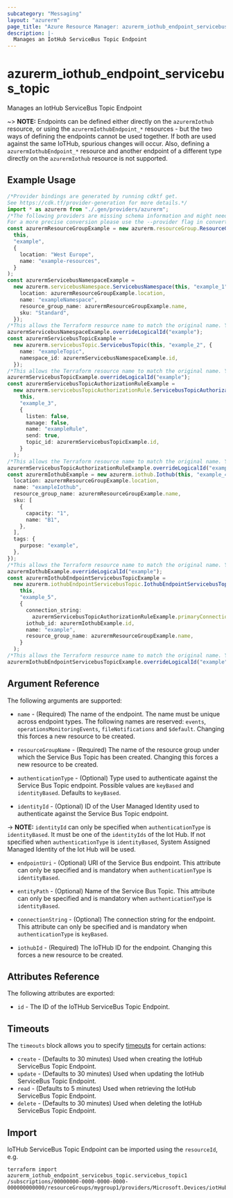```yaml
---
subcategory: "Messaging"
layout: "azurerm"
page_title: "Azure Resource Manager: azurerm_iothub_endpoint_servicebus_topic"
description: |-
  Manages an IotHub ServiceBus Topic Endpoint
---
```


# azurerm\_iothub\_endpoint\_servicebus\_topic

Manages an IotHub ServiceBus Topic Endpoint

\~> **NOTE:** Endpoints can be defined either directly on the `azurermIothub` resource, or using the `azurermIothubEndpoint_*` resources - but the two ways of defining the endpoints cannot be used together. If both are used against the same IoTHub, spurious changes will occur. Also, defining a `azurermIothubEndpoint_*` resource and another endpoint of a different type directly on the `azurermIothub` resource is not supported.

## Example Usage

```typescript
/*Provider bindings are generated by running cdktf get.
See https://cdk.tf/provider-generation for more details.*/
import * as azurerm from "./.gen/providers/azurerm";
/*The following providers are missing schema information and might need manual adjustments to synthesize correctly: azurerm.
For a more precise conversion please use the --provider flag in convert.*/
const azurermResourceGroupExample = new azurerm.resourceGroup.ResourceGroup(
  this,
  "example",
  {
    location: "West Europe",
    name: "example-resources",
  }
);
const azurermServicebusNamespaceExample =
  new azurerm.servicebusNamespace.ServicebusNamespace(this, "example_1", {
    location: azurermResourceGroupExample.location,
    name: "exampleNamespace",
    resource_group_name: azurermResourceGroupExample.name,
    sku: "Standard",
  });
/*This allows the Terraform resource name to match the original name. You can remove the call if you don't need them to match.*/
azurermServicebusNamespaceExample.overrideLogicalId("example");
const azurermServicebusTopicExample =
  new azurerm.servicebusTopic.ServicebusTopic(this, "example_2", {
    name: "exampleTopic",
    namespace_id: azurermServicebusNamespaceExample.id,
  });
/*This allows the Terraform resource name to match the original name. You can remove the call if you don't need them to match.*/
azurermServicebusTopicExample.overrideLogicalId("example");
const azurermServicebusTopicAuthorizationRuleExample =
  new azurerm.servicebusTopicAuthorizationRule.ServicebusTopicAuthorizationRule(
    this,
    "example_3",
    {
      listen: false,
      manage: false,
      name: "exampleRule",
      send: true,
      topic_id: azurermServicebusTopicExample.id,
    }
  );
/*This allows the Terraform resource name to match the original name. You can remove the call if you don't need them to match.*/
azurermServicebusTopicAuthorizationRuleExample.overrideLogicalId("example");
const azurermIothubExample = new azurerm.iothub.Iothub(this, "example_4", {
  location: azurermResourceGroupExample.location,
  name: "exampleIothub",
  resource_group_name: azurermResourceGroupExample.name,
  sku: [
    {
      capacity: "1",
      name: "B1",
    },
  ],
  tags: {
    purpose: "example",
  },
});
/*This allows the Terraform resource name to match the original name. You can remove the call if you don't need them to match.*/
azurermIothubExample.overrideLogicalId("example");
const azurermIothubEndpointServicebusTopicExample =
  new azurerm.iothubEndpointServicebusTopic.IothubEndpointServicebusTopic(
    this,
    "example_5",
    {
      connection_string:
        azurermServicebusTopicAuthorizationRuleExample.primaryConnectionString,
      iothub_id: azurermIothubExample.id,
      name: "example",
      resource_group_name: azurermResourceGroupExample.name,
    }
  );
/*This allows the Terraform resource name to match the original name. You can remove the call if you don't need them to match.*/
azurermIothubEndpointServicebusTopicExample.overrideLogicalId("example");

```

## Argument Reference

The following arguments are supported:

*   `name` - (Required) The name of the endpoint. The name must be unique across endpoint types. The following names are reserved: `events`, `operationsMonitoringEvents`, `fileNotifications` and `$default`. Changing this forces a new resource to be created.

*   `resourceGroupName` - (Required) The name of the resource group under which the Service Bus Topic has been created. Changing this forces a new resource to be created.

*   `authenticationType` - (Optional) Type used to authenticate against the Service Bus Topic endpoint. Possible values are `keyBased` and `identityBased`. Defaults to `keyBased`.

*   `identityId` - (Optional) ID of the User Managed Identity used to authenticate against the Service Bus Topic endpoint.

\-> **NOTE:** `identityId` can only be specified when `authenticationType` is `identityBased`. It must be one of the `identityIds` of the Iot Hub. If not specified when `authenticationType` is `identityBased`, System Assigned Managed Identity of the Iot Hub will be used.

*   `endpointUri` - (Optional) URI of the Service Bus endpoint. This attribute can only be specified and is mandatory when `authenticationType` is `identityBased`.

*   `entityPath` - (Optional) Name of the Service Bus Topic. This attribute can only be specified and is mandatory when `authenticationType` is `identityBased`.

*   `connectionString` - (Optional) The connection string for the endpoint. This attribute can only be specified and is mandatory when `authenticationType` is `keyBased`.

*   `iothubId` - (Required) The IoTHub ID for the endpoint. Changing this forces a new resource to be created.

## Attributes Reference

The following attributes are exported:

* `id` - The ID of the IoTHub ServiceBus Topic Endpoint.

## Timeouts

The `timeouts` block allows you to specify [timeouts](https://www.terraform.io/language/resources/syntax#operation-timeouts) for certain actions:

* `create` - (Defaults to 30 minutes) Used when creating the IotHub ServiceBus Topic Endpoint.
* `update` - (Defaults to 30 minutes) Used when updating the IotHub ServiceBus Topic Endpoint.
* `read` - (Defaults to 5 minutes) Used when retrieving the IotHub ServiceBus Topic Endpoint.
* `delete` - (Defaults to 30 minutes) Used when deleting the IotHub ServiceBus Topic Endpoint.

## Import

IoTHub ServiceBus Topic Endpoint can be imported using the `resourceId`, e.g.

```shell
terraform import azurerm_iothub_endpoint_servicebus_topic.servicebus_topic1 /subscriptions/00000000-0000-0000-0000-000000000000/resourceGroups/mygroup1/providers/Microsoft.Devices/iotHubs/hub1/endpoints/servicebustopic_endpoint1
```
